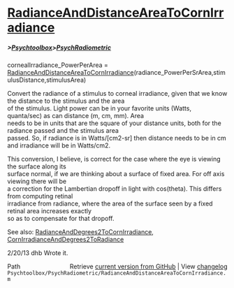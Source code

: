 # [RadianceAndDistanceAreaToCornIrradiance](RadianceAndDistanceAreaToCornIrradiance)
##### >[Psychtoolbox](Psychtoolbox)>[PsychRadiometric](PsychRadiometric)

cornealIrradiance\_PowerPerArea = [RadianceAndDistanceAreaToCornIrradiance](RadianceAndDistanceAreaToCornIrradiance)(radiance\_PowerPerSrArea,stimulusDistance,stimulusArea)  
  
Convert the radiance of a stimulus to corneal irradiance, given that we know the distance to the stimulus and the area  
of the stimulus.  Light power can be in your favorite units (Watts, quanta/sec) as can distance (m, cm, mm).  Area  
needs to be in units that are the square of your distance units, both for the radiance passed and the stimulus area  
passed. So, if radiance is in Watts/[cm2-sr] then distance needs to be in cm and irradiance will be in Watts/cm2.  
  
This conversion, I believe, is correct for the case where the eye is viewing the surface along its  
surface normal, if we are thinking about a surface of fixed area.  For off axis viewing there will be  
a correction for the Lambertian dropoff in light with cos(theta).  This differs from computing retinal  
irradiance from radiance, where the area of the surface seen by a fixed retinal area increases exactly  
so as to compensate for that dropoff.  
  
See also: [RadianceAndDegrees2ToCornIrradiance](RadianceAndDegrees2ToCornIrradiance), [CornIrradianceAndDegrees2ToRadiance](CornIrradianceAndDegrees2ToRadiance)  
  
2/20/13  dhb  Wrote it.  




<div class="code_header" style="text-align:right;">
  <span style="float:left;">Path&nbsp;&nbsp;</span> <span class="counter">Retrieve <a href=
  "https://raw.github.com/Psychtoolbox-3/Psychtoolbox-3/beta/Psychtoolbox/PsychRadiometric/RadianceAndDistanceAreaToCornIrradiance.m">current version from GitHub</a> | View <a href=
  "https://github.com/Psychtoolbox-3/Psychtoolbox-3/commits/beta/Psychtoolbox/PsychRadiometric/RadianceAndDistanceAreaToCornIrradiance.m">changelog</a></span>
</div>
<div class="code">
  <code>Psychtoolbox/PsychRadiometric/RadianceAndDistanceAreaToCornIrradiance.m</code>
</div>

